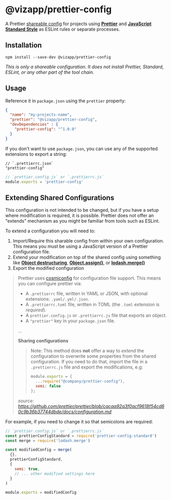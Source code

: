 # @vizapp/prettier-config

A Prettier [shareable config](https://prettier.io/docs/en/configuration.html#sharing-configurations )
for projects using **[Prettier](https://prettier.io/ )** and 
**[JavaScript Standard Style](https://standardjs.com/ )** as ESLint rules or
separate processes.

## Installation

```
npm install --save-dev @vizapp/prettier-config
```

_This is only a shareable configuration. It does not install Prettier, Standard,
ESLint, or any other part of the tool chain._

## Usage

Reference it in `package.json` using the `prettier` property:

```json
{
  "name": "my-projects-name",
  "prettier": "@vizapp/prettier-config",
  "devDependencies" : {
    "prettier-config": "^1.0.0"
  }
}
```

If you don't want to use `package.json`, you can use any of the supported
extensions to export a string:

```jsonc
// `.prettierrc.json`
"prettier-config"
```

```javascript
// `prettier.config.js` or `.prettierrc.js`
module.exports = 'prettier-config'
```

## Extending Shared Configurations

This configuration is not intended to be changed, but if you have a setup where
modification is required, it is possible. Prettier does not offer an "extends"
mechanism as you might be familiar from tools such as ESLint.

To extend a configuration you will need to:

1.  Import/Require this sharable config from within your own configuration. This
    means you must be using a JavaScript version of a Prettier configuration
    file.
2.  Extend your modification on top of the shared config using something like
    **[Object destructuring](https://developer.mozilla.org/en-US/docs/Web/JavaScript/Reference/Operators/Destructuring_assignment )**,
    **[Object.assign()](https://developer.mozilla.org/en-US/docs/Web/JavaScript/Reference/Global_Objects/Object/assign )**,
    or **[lodash.merge()](https://lodash.com/docs/4.17.11#merge )**
3.  Export the modified configuration

> Prettier uses [cosmiconfig](https://github.com/davidtheclark/cosmiconfig) for
> configuration file support. This means you can configure prettier via:
> 
> - A `.prettierrc` file, written in YAML or JSON, with optional extensions: `.yaml/.yml/.json`.
> - A `.prettierrc.toml` file, written in TOML (the `.toml` extension is _required_).
> - A `prettier.config.js` or `.prettierrc.js` file that exports an object.
> - A `"prettier"` key in your `package.json` file.
> 
> ...
> 
> **Sharing configurations**
> 
> > Note: This method does **not** offer a way to _extend_ the configuration to
> > overwrite some properties from the shared configuration. If you need to do
> > that, import the file in a `.prettierrc.js` file and export the
> > modifications, e.g:
> >
> > ```js
> > module.exports = {
> >   ...require("@company/prettier-config"),
> >   semi: false
> > };
> > ```
> 
> _source: <https://github.com/prettier/prettier/blob/cacaa92a3f0acf9618f54cd60c9b36b37744dbde/docs/configuration.md>_

For example, if you need to change it so that semicolons are required:

```javascript
// `prettier.config.js` or `.prettierrc.js`
const prettierConfigStandard = require('prettier-config-standard')
const merge = require('lodash.merge')

const modifiedConfig = merge(
  {},
  prettierConfigStandard,
  {
    semi: true,
    // ... other modified settings here
  }
)

module.exports = modifiedConfig
```
